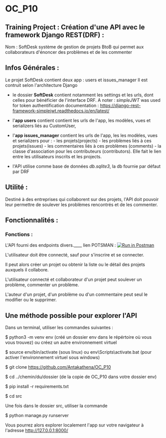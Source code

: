 # OC_P10


## Training Project : Création d'une API avec le framework Django REST(DRF) :
Nom : SoftDesk
système de gestion de projets BtoB qui permet aux collaborateurs d'énoncer des problèmes et de les commenter


## Infos Générales :
Le projet SoftDesk contient deux app : users et issues_manager
Il est contruit selon l'architecture Django
- le dossier **SoftDesk** contient notamment les settings et les urls,
    dont celles pour bénéficier de l'interface DRF.
    A noter : *simpleJWT* was used for token authentification
        documentation : https://django-rest-framework-simplejwt.readthedocs.io/en/latest/

- l'**app users** contient contient les urls de l'app, les modèles, vues et serializers liés au CustomUser,
- l'**app issues_manager** contient les urls de l'app,  les les modèles, vues et serializers pour :
        - les projets(projects)
        - les problèmes liés à ces projets(issues)
        - les commentaires liés à ces problèmes (comments)
        - la classe d'association pour les contributeurs (contributors).
            Elle fait le lien entre les utilisateurs inscrits et les projects.
- l'API utilise comme base de données *db.sqlite3*, la db fournie par défaut par DRF


## Utilité :
Destiné à des entreprises qui collaborent sur des projets,
l'API doit pouvoir leur permettre de soulever les problèmes rencontrés et de les commenter.


## Fonctionnalités :

### Fonctions :
L'API fourni des endpoints divers.____ lien POTSMAN : [![Run in Postman](https://run.pstmn.io/button.svg)](https://god.gw.postman.com/run-collection/20538001-90b3a3f2-b652-4c2d-a007-02b60cf8f732?action=collection%2Ffork&collection-url=entityId%3D20538001-90b3a3f2-b652-4c2d-a007-02b60cf8f732%26entityType%3Dcollection%26workspaceId%3Dacf1da6b-0679-45fa-8b42-0af0578096fd)

L'utilisateur doit être connecté, sauf pour s'inscrire et se connecter.

Il peut alors créer un projet ou obtenir la liste ou le détail des projets auxquels il collabore.

L'utilisateur connecté et collaborateur d'un projet peut soulever un problème, commenter un problème.

L'auteur d'un projet, d'un problème ou d'un commentaire peut seul le modifier ou le supprimer.


## Une méthode possible pour explorer l'API
Dans un terminal, utiliser les commandes suivantes :

$ python3 -m venv env 
(créé un dossier env dans le répértoire où vous vous trouvez)
ou créez un autre environnement virtuel

$ source env/bin/activate (sous linux) ou env\Scripts\activate.bat (pour activer l'environnement virtuel sous windows)

$ git clone https://github.com/Antakathena/OC_P10

$ cd ../chemin/du/dossier (de la copie de OC_P10 dans votre dossier env)

$ pip install -r requirements.txt

$ cd src

Une fois dans le dossier src, utiliser la commande 

$ python manage.py runserver

Vous pourrez alors explorer localement l'app
sur votre navigateur à l'adresse http://127.0.0.1:8000/
